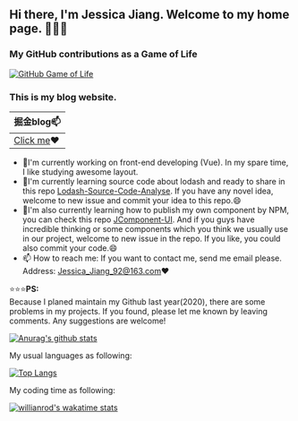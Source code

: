 ## Hi there, I'm Jessica Jiang. Welcome to my home page. 👋👋👋

### My GitHub contributions as a Game of Life
[![GitHub Game of Life](https://github4life.herokuapp.com/JCHappytime.gif)](https://github4life.herokuapp.com/JCHappytime)

### This is my blog website.

| 掘金blog📫 |
| ---- |
| [Click me](https://juejin.cn/user/2990280511857416)❤️ |

- 🔭I'm currently working on front-end developing (Vue). In my spare time, I like studying awesome layout.
- 🌱I'm currently learning source code about lodash and ready to share in this repo [Lodash-Source-Code-Analyse](https://github.com/JCHappytime/Lodash-Source-Code-Analyse). If you have any novel idea, welcome to new issue and commit your idea to this repo.😄
- 🌱I'm also currently learning how to publish my own component by NPM, you can check this repo [JComponent-UI](https://github.com/JCHappytime/JComponents-UI). And if you guys have incredible thinking or some components which you think we usually use in our project, welcome to new issue in the repo. If you like, you could also commit your code.😄
- 📫 How to reach me: If you want to contact me, send me email please. Address: Jessica_Jiang_92@163.com❤️

⭐⭐⭐**PS:**<br /> Because I planed maintain my Github last year(2020), there are some problems in my projects. If you found, please let me known by leaving comments.
Any suggestions are welcome! 

[![Anurag's github stats](https://github-readme-stats.vercel.app/api?username=JCHappytime&theme=tokyonight)](https://github.com/anuraghazra/github-readme-stats)

My usual languages as following:

[![Top Langs](https://github-readme-stats.vercel.app/api/top-langs/?username=JCHappytime&layout=compact)](https://github.com/anuraghazra/github-readme-stats)

My coding time as following:

[![willianrod's wakatime stats](https://github-readme-stats.vercel.app/api/wakatime?username=JCHappytime)](https://github.com/anuraghazra/github-readme-stats)



<!--
**JCHappytime/JCHappytime** is a ✨ _special_ ✨ repository because its `README.md` (this file) appears on your GitHub profile.

Here are some ideas to get you started:

- 🔭 I’m currently working on ...
- 🌱 I’m currently learning ...
- 👯 I’m looking to collaborate on ...
- 🤔 I’m looking for help with ...
- 💬 Ask me about ...
- 📫 How to reach me: ...
- 😄 Pronouns: ...
- ⚡ Fun fact: ...
-->
